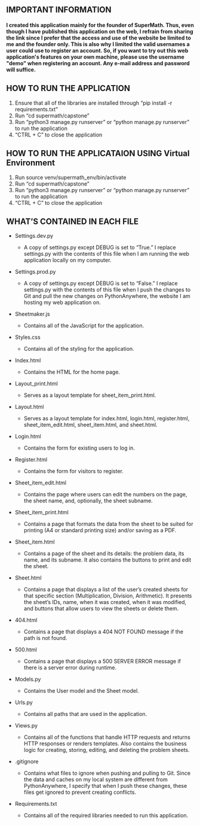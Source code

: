 ## IMPORTANT INFORMATION
#### I created this application mainly for the founder of SuperMath. Thus, even though I have published this application on the web, I refrain from sharing the link since I prefer that the access and use of the website be limited to me and the founder only. This is also why I limited the valid usernames a user could use to register an account. So, if you want to try out this web application's features on your own machine, please use the username "demo" when registering an account. Any e-mail address and password will suffice.

## HOW TO RUN THE APPLICATION
1. Ensure that all of the libraries are installed through “pip install -r requirements.txt”
2. Run “cd supermath/capstone”
3. Run “python3 manage.py runserver” or “python manage.py runserver” to run the application
4. “CTRL + C” to close the application

## HOW TO RUN THE APPLICATAION USING Virtual Environment
1. Run source venv/supermath_env/bin/activate
2. Run “cd supermath/capstone”
3. Run “python3 manage.py runserver” or “python manage.py runserver” to run the application
4. “CTRL + C” to close the application


## WHAT’S CONTAINED IN EACH FILE

- Settings.dev.py
    - A copy of settings.py except DEBUG is set to “True.” I replace settings.py with the contents of this file when I am running the web application locally on my computer.

- Settings.prod.py
    - A copy of settings.py except DEBUG is set to “False.” I replace settings.py with the contents of this file when I push the changes to Git and pull the new changes on PythonAnywhere, the website I am hosting my web application on.

- Sheetmaker.js
    - Contains all of the JavaScript for the application.

- Styles.css 
    - Contains all of the styling for the application.

- Index.html 
    - Contains the HTML for the home page.

- Layout_print.html
    - Serves as a layout template for sheet_item_print.html.

- Layout.html
    - Serves as a layout template for index.html, login.html, register.html, sheet_item_edit.html, sheet_item.html, and sheet.html.

- Login.html
    - Contains the form for existing users to log in.

- Register.html 
    - Contains the form for visitors to register.

- Sheet_item_edit.html 
    - Contains the page where users can edit the numbers on the page, the sheet name, and, optionally, the sheet subname.

- Sheet_item_print.html 
    - Contains a page that formats the data from the sheet to be suited for printing (A4 or standard printing size) and/or saving as a PDF.

- Sheet_item.html 
    - Contains a page of the sheet and its details: the problem data, its name, and its subname. It also contains the buttons to print and edit the sheet.

- Sheet.html 
    - Contains a page that displays a list of the user’s created sheets for that specific section (Multiplication, Division, Arithmetic). It presents the sheet’s IDs, name, when it was created, when it was modified, and buttons that allow users to view the sheets or delete them.

- 404.html
    - Contains a page that displays a 404 NOT FOUND message if the path is not found.

- 500.html
    - Contains a page that displays a 500 SERVER ERROR message if there is a server error during runtime.

- Models.py 
    - Contains the User model and the Sheet model.

- Urls.py 
    - Contains all paths that are used in the application.

- Views.py 
    - Contains all of the functions that handle HTTP requests and returns HTTP responses or renders templates. Also contains the business logic for creating, storing, editing, and deleting the problem sheets.

- .gitignore 
    - Contains what files to ignore when pushing and pulling to Git. Since the data and caches on my local system are different from PythonAnywhere, I specify that when I push these changes, these files get ignored to prevent creating conflicts.
    
- Requirements.txt 
    - Contains all of the required libraries needed to run this application.
